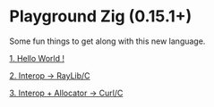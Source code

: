 # Playground Zig (0.15.1+)
Some fun things to get along with this new language.

[1. Hello World !](https://github.com/thetrung/playground-zig/blob/main/hello.zig)

[2. Interop -> RayLib/C](https://github.com/thetrung/playground-zig/blob/main/raylib.zig) 

[3. Interop + Allocator -> Curl/C](https://github.com/thetrung/playground-zig/blob/main/curl.zig)
